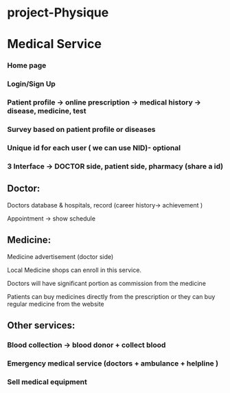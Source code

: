 # project-Physique
# Medical Service

### Home page
### Login/Sign Up
### Patient profile -> online prescription -> medical history -> disease, medicine, test 
### Survey based on patient profile or diseases
### Unique id for each user ( we can use NID)- optional
### 3 Interface -> DOCTOR side, patient side, pharmacy (share a id) 

## Doctor:
Doctors database & hospitals, record (career history-> achievement ) 

Appointment -> show schedule 

## Medicine:
Medicine advertisement (doctor side)

Local Medicine shops can enroll in this service.

Doctors will have significant portion as commission from the medicine

Patients can buy medicines directly from the prescription or they can buy regular medicine from the website 
 
## Other services:
### Blood collection -> blood donor + collect blood
### Emergency medical service (doctors + ambulance + helpline )
### Sell medical equipment 
